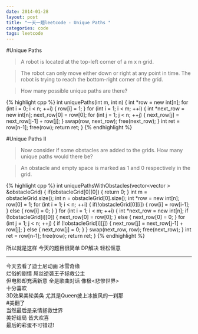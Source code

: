 ```yaml
---
date: 2014-01-28
layout: post
title: "一天一题leetcode - Unique Paths "
categories: code
tags: leetcode
---
```


#Unique Paths 
>A robot is located at the top-left corner of a m x n grid.   

>The robot can only move either down or right at any point in time. The robot is trying to reach the bottom-right corner of the grid.   

>How many possible unique paths are there?   

{% highlight cpp %}
int uniquePaths(int m, int n) {
    int *row = new int[n];
    for (int i = 0; i < n; ++i) {
        row[i] = 1;
    }
    for (int i = 1; i < m; ++i) {
        int *next_row = new int[n];
        next_row[0] = row[0];
        for (int j = 1; j < n; ++j) {
            next_row[j] = next_row[j-1] + row[j];
        }
        swap(row, next_row);
        free(next_row);
    }
    int ret = row[n-1];
    free(row);
    return ret;
}
{% endhighlight %}

#Unique Paths II 
>Now consider if some obstacles are added to the grids. How many unique paths would there be?   

>An obstacle and empty space is marked as 1 and 0 respectively in the grid.   

{% highlight cpp %}
int uniquePathsWithObstacles(vector<vector<int> > &obstacleGrid) {
    if(obstacleGrid[0][0]) {
        return 0;
    }
    int m = obstacleGrid.size();
    int n = obstacleGrid[0].size();
    int *row = new int[n];
    row[0] = 1;
    for (int i = 1; i < n; ++i) {
        if(!obstacleGrid[0][i]) {
            row[i] = row[i-1];
        } else {
            row[i] = 0;
        }
    }
    for (int i = 1; i < m; ++i) {
        int *next_row = new int[n];
        if (!obstacleGrid[i][0]) {
            next_row[0] = row[0];
        } else {
            next_row[0] = 0;
        }
        for (int j = 1; j < n; ++j) {
            if (!obstacleGrid[i][j]) {
                next_row[j] = next_row[j-1] + row[j];
            } else {
                next_row[j] = 0;
            }
        }
        swap(next_row, row);
        free(next_row);
    }
    int ret = row[n-1];
    free(row);
    return ret;
}
{% endhighlight %}

所以就是这样 今天的题目很简单 DP解决 轻松惬意   

---

今天去看了迪士尼动画 <Frozen> 冰雪奇缘   
烂俗的剧情 屌丝逆袭王子拯救公主   
但电影却充满新意 全是歌曲对话 像极<悲惨世界>   
十分喜欢   
3D效果美轮美奂   尤其是Queen披上冰披风的一刹那   
#美翻了   
当然最后是亲情拯救世界   
美好结局 皆大欢喜   
最后的彩蛋不可错过!